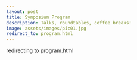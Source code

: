 ```yaml
---
layout: post
title: Symposium Program
description: Talks, roundtables, coffee breaks!
image: assets/images/pic01.jpg
redirect_to: program.html
---
```


redirecting to program.html